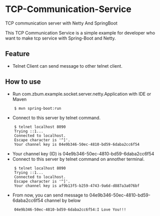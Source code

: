 # TCP-Communication-Service
TCP communication server with Netty And SpringBoot

This TCP Communication Service is a simple example for developer who want to make tcp service with Spring-Boot and Netty.


## Feature
* Telnet Client can send message to other telnet client.

## How to use
* Run com.zbum.example.socket.server.netty.Application with IDE or Maven
```
    $ mvn spring-boot:run
```
* Connect to this server by telnet command.
```
    $ telnet localhost 8090
    Trying ::1...
    Connected to localhost.
    Escape character is '^]'.
    Your channel key is 04e9b346-50ec-4810-bd59-6daba2cc6f54
```
* Your channel key (ID) is 04e9b346-50ec-4810-bd59-6daba2cc6f54
* Connect to this server by telnet command on annother terminal.
```
    $ telnet localhost 8090
    Trying ::1...
    Connected to localhost.
    Escape character is '^]'.
    Your channel key is af9b13f5-b259-4743-9a6d-d887a3a076bf
```
* From now, you can send message to 04e9b346-50ec-4810-bd59-6daba2cc6f54 channel by below
```
    04e9b346-50ec-4810-bd59-6daba2cc6f54:I Love You!!!
```


